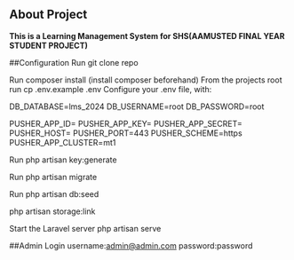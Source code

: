 

## About Project
<b>This is a Learning Management System for SHS(AAMUSTED FINAL YEAR STUDENT PROJECT)</b>



##Configuration
Run git clone repo

Run composer install (install composer beforehand)
From the projects root run cp .env.example .env
Configure your .env file, with:

DB_DATABASE=lms_2024
DB_USERNAME=root
DB_PASSWORD=root

PUSHER_APP_ID=
PUSHER_APP_KEY=
PUSHER_APP_SECRET=
PUSHER_HOST=
PUSHER_PORT=443
PUSHER_SCHEME=https
PUSHER_APP_CLUSTER=mt1

Run php artisan key:generate

Run php artisan migrate

Run php artisan db:seed

php artisan storage:link

Start the Laravel server php artisan serve 

##Admin Login
username:admin@admin.com
password:password

